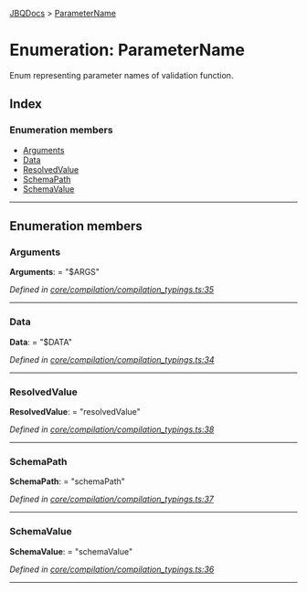 [JBQDocs](../README.md) > [ParameterName](../enums/parametername.md)

# Enumeration: ParameterName

Enum representing parameter names of validation function.

## Index

### Enumeration members

* [Arguments](parametername.md#arguments)
* [Data](parametername.md#data)
* [ResolvedValue](parametername.md#resolvedvalue)
* [SchemaPath](parametername.md#schemapath)
* [SchemaValue](parametername.md#schemavalue)

---

## Enumeration members

<a id="arguments"></a>

###  Arguments

**Arguments**:  = "$ARGS"

*Defined in [core/compilation/compilation_typings.ts:35](https://github.com/krnik/vjs-validator/blob/4b489fe/src/core/compilation/compilation_typings.ts#L35)*

___
<a id="data"></a>

###  Data

**Data**:  = "$DATA"

*Defined in [core/compilation/compilation_typings.ts:34](https://github.com/krnik/vjs-validator/blob/4b489fe/src/core/compilation/compilation_typings.ts#L34)*

___
<a id="resolvedvalue"></a>

###  ResolvedValue

**ResolvedValue**:  = "resolvedValue"

*Defined in [core/compilation/compilation_typings.ts:38](https://github.com/krnik/vjs-validator/blob/4b489fe/src/core/compilation/compilation_typings.ts#L38)*

___
<a id="schemapath"></a>

###  SchemaPath

**SchemaPath**:  = "schemaPath"

*Defined in [core/compilation/compilation_typings.ts:37](https://github.com/krnik/vjs-validator/blob/4b489fe/src/core/compilation/compilation_typings.ts#L37)*

___
<a id="schemavalue"></a>

###  SchemaValue

**SchemaValue**:  = "schemaValue"

*Defined in [core/compilation/compilation_typings.ts:36](https://github.com/krnik/vjs-validator/blob/4b489fe/src/core/compilation/compilation_typings.ts#L36)*

___

